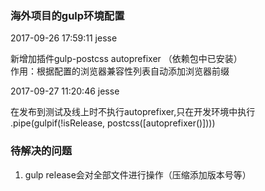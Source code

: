 ### 海外项目的gulp环境配置
2017-09-26 17:59:11 jesse  

新增加插件gulp-postcss autoprefixer  （依赖包中已安装）  
作用：根据配置的浏览器兼容性列表自动添加浏览器前缀

2017-09-27 11:20:46 jesse

在发布到测试及线上时不执行autoprefixer,只在开发环境中执行  
.pipe(gulpif(!isRelease, postcss([autoprefixer()])))

### 待解决的问题
1. gulp release会对全部文件进行操作（压缩添加版本号等）
